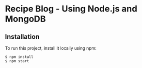 # Recipe Blog - Using Node.js and MongoDB


## Installation
To run this project, install it locally using npm:

```
$ npm install
$ npm start
```

